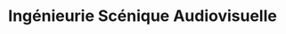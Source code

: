 ---
title: "Ingénieurie Scénique Audiovisuelle"
url: /vezin-le-coquet/ingenieurie-scenique-audiovisuelle/
shop: hifi
---